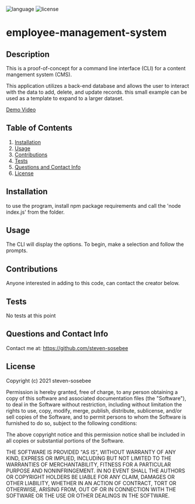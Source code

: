 
![language](https://img.shields.io/github/languages/top/steven-sosebee/employee-management-system)
![license](https://img.shields.io/github/license/steven-sosebee/employee-management-system)


# employee-management-system

## Description

This is a proof-of-concept for a command line interface (CLI) for a content mangement system (CMS).

This application utilizes a back-end database and allows the user to interact with the data to add, delete, and update records.  this small example can be used as a template to expand to a larger dataset.

[Demo Video](https://drive.google.com/file/d/1AJcezLshs4RNZ0SeU3S_G0xWFhCm_qIy/view)

## Table of Contents
1. [Installation](#installation)
2. [Usage](#usage)
3. [Contributions](#contributions)
4. [Tests](#tests)
5. [Questions and Contact Info](#questions-and-contact-info)
6. [License](#license)

## Installation

to use the program, install npm package requirements and call the 'node index.js' from the folder.

## Usage

The CLI will display the options.  To begin, make a selection and follow the prompts.


## Contributions

Anyone interested in adding to this code, can contact the creator below.

## Tests

No tests at this point

## Questions and Contact Info

Contact me at: https://github.com/steven-sosebee

## License
Copyright (c) 2021 steven-sosebee

Permission is hereby granted, free of charge, to any person obtaining a copy
of this software and associated documentation files (the "Software"), to deal
in the Software without restriction, including without limitation the rights
to use, copy, modify, merge, publish, distribute, sublicense, and/or sell
copies of the Software, and to permit persons to whom the Software is
furnished to do so, subject to the following conditions:

The above copyright notice and this permission notice shall be included in all
copies or substantial portions of the Software.

THE SOFTWARE IS PROVIDED "AS IS", WITHOUT WARRANTY OF ANY KIND, EXPRESS OR
IMPLIED, INCLUDING BUT NOT LIMITED TO THE WARRANTIES OF MERCHANTABILITY,
FITNESS FOR A PARTICULAR PURPOSE AND NONINFRINGEMENT. IN NO EVENT SHALL THE
AUTHORS OR COPYRIGHT HOLDERS BE LIABLE FOR ANY CLAIM, DAMAGES OR OTHER
LIABILITY, WHETHER IN AN ACTION OF CONTRACT, TORT OR OTHERWISE, ARISING FROM,
OUT OF OR IN CONNECTION WITH THE SOFTWARE OR THE USE OR OTHER DEALINGS IN THE
SOFTWARE.

